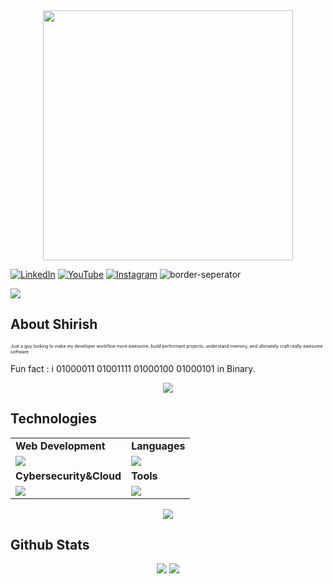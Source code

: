<div style="text-align: center;"> 
  <img width="400" src="https://readme-typing-svg.herokuapp.com?font=JetBrains+Mono&weight=600&size=30&duration=3000&color=2AF7B4&width=535&lines=Hi%2C+I'm+Shirish%F0%9F%91%8B;Let's+Connect!"/>
</div>

[![LinkedIn](https://skillicons.dev/icons?i=linkedin)](https://www.linkedin.com/in/shirish-singh/)
[![YouTube](https://skillicons.dev/icons?i=youtube)](https://www.youtube.com/@DIGITALCRUNCH)
[![Instagram](https://skillicons.dev/icons?i=instagram)](https://www.instagram.com/shirishsingh0986/)
![border-seperator](assets/borderseparator.gif) 
  
![](https://komarev.com/ghpvc/?username=Shirish0986)
## About Shirish
<p style="font-size:7px;">
Just a guy looking to make my developer workflow more awesome, build performant projects, understand memory, and ultimately craft really awesome software 
</p>
<p>Fun fact : i 01000011 01001111 01000100 01000101  in Binary. </p>
<p align="center"><img src= 'https://capsule-render.vercel.app/api?type=rect&color=gradient&height=2.5'/></p>

## Technologies
 
<table>
<tr>
	<td><strong>Web Development</strong></td>
	<td><strong>Languages</strong></td>
</tr>
<tr>
		<td><img src = "https://skillicons.dev/icons?i=html,css,js,react,tailwind,nodejs,express,bootstrap,express,firebase,mongodb" ></td>
		<td><img src = "https://skillicons.dev/icons?i=java,cpp&theme=dark"></td>
</tr>
<tr>
	<td><strong>Cybersecurity&Cloud</strong></td>
	<td><strong>Tools</strong></td>
</tr>
<tr>
	<td><img src = "https://skillicons.dev/icons?i=linux,docker,kubernetes,azure,netlify&theme=dark"></td>
	<td><img src = "https://skillicons.dev/icons?i=git,vscode,github,githubactions&theme=dark"></td>
</tr>
</table>

<p align="center"><img src= 'https://capsule-render.vercel.app/api?type=rect&color=gradient&height=2.5'/></p>

## Github Stats
<p style="display:flex; align=center; justify-content:center; ">
<img src="https://github-readme-stats.vercel.app/api?username=Shirish0986&theme=midnight-purple" style="margin-right:4px;">
<img src="https://streak-stats.demolab.com/?user=Shirish0986&theme=holi-theme">
</p>
